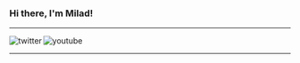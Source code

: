 ### Hi there, I'm Milad!

<hr />
<div>
  <a href="https://bsky.app/profile/milad.rastian.me">
     <img align="left" alt="twitter" src="https://img.shields.io/badge/Bluesky-3686f7?style=for-the-badge&logo=twitter&logoColor=white" />
  </a>&nbsp;&nbsp;
  
  <a href="https://www.youtube.com/@funky_ex">
     <img align="left" alt="youtube" src="https://img.shields.io/badge/YouTube-FF0000?style=for-the-badge&logo=youtube&logoColor=white" />
  </a>
<div/>
<hr />
 
</div>
